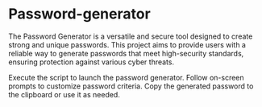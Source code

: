 # Password-generator
The Password Generator is a versatile and secure tool designed to create strong and unique passwords. This project aims to provide users with a reliable way to generate passwords that meet high-security standards, ensuring protection against various cyber threats.

Execute the script to launch the password generator.
Follow on-screen prompts to customize password criteria.
Copy the generated password to the clipboard or use it as needed.
